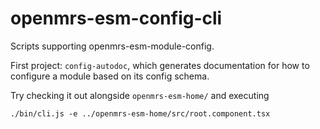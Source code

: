 # openmrs-esm-config-cli

Scripts supporting openmrs-esm-module-config.

First project: `config-autodoc`, which generates documentation for
how to configure a module based on its config schema.

Try checking it out alongside `openmrs-esm-home/` and executing
```
./bin/cli.js -e ../openmrs-esm-home/src/root.component.tsx
```

